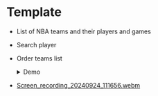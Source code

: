 # Template

- List of NBA teams and their players and games
- Search player
- Order teams list

  <details>
     
  <summary>Demo</summary>

  Nba 
- 
  [Screen_recording_20240924_111656.webm](https://github.com/user-attachments/assets/675d5ec4-de8e-4eb3-8a9d-9b02cec68e62)
  
  
</details>
